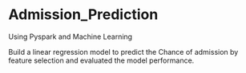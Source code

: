 # Admission_Prediction
Using Pyspark and Machine Learning

Build a linear regression model to predict the Chance of admission by feature selection and evaluated the model performance.
